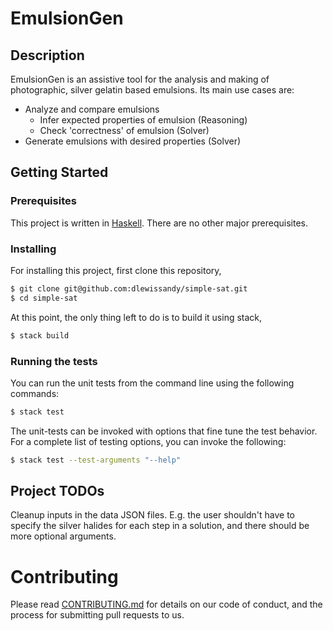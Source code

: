 # EmulsionGen #
## Description ##
EmulsionGen is an assistive tool for the analysis and making of photographic, silver gelatin based emulsions. Its main use cases are:
- Analyze and compare emulsions 
  - Infer expected properties of emulsion (Reasoning)
  - Check 'correctness' of emulsion (Solver)
- Generate emulsions with desired properties (Solver)

## Getting Started ##
### Prerequisites ###

This project is written in [Haskell](https://docs.haskellstack.org/en/stable/README/). There are no other major prerequisites.

### Installing ###

For installing this project, first clone this repository,

```bash
$ git clone git@github.com:dlewissandy/simple-sat.git
$ cd simple-sat
```

At this point, the only thing left to do is to build it using stack,

```bash
$ stack build
```

### Running the tests ###
You can run the unit tests from the command line using the following commands:
```bash
$ stack test
```

The unit-tests can be invoked with options that fine tune the test behavior. For a complete list of testing options, you can invoke the following:
```bash
$ stack test --test-arguments "--help"
```

<!-- # Example Usage #
For example usage, please consult the code simple-sat source code in the app
folder, or execute the simple-sat application from the command line:

```bash
$ stack build
$ stack exec -- simple-sat queens4.logic
```
The example can be invoked with options that control the source file and output.
For a complete list of options, consult the program's help command:
```bash
$ stack exec -- simple-sat --help
``` -->

## Project TODOs ##
Cleanup inputs in the data JSON files. E.g. the user shouldn't have to specify the silver halides for each step in a solution, and there should be more optional arguments.

# Contributing #
Please read [CONTRIBUTING.md](CONTRIBUTING.md) for details on our code of
conduct, and the process for submitting pull requests to us.
